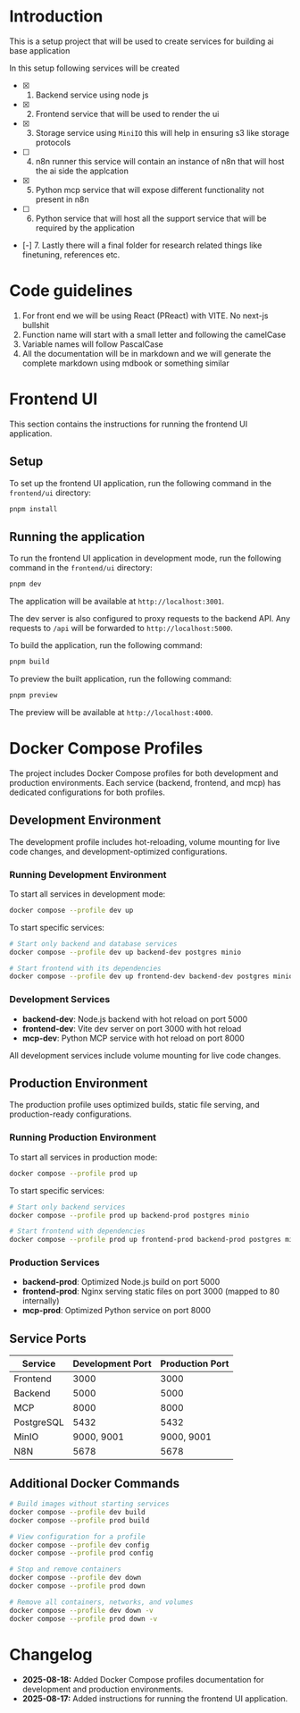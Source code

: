 # Introduction 

This is a setup project that will be used to create services for building ai base application

In this setup following services will be created 
- [x] 1. Backend service using node js
- [x] 2. Frontend service that will be used to render the ui
- [x] 3. Storage service using `MiniIO` this will help in ensuring s3 like storage protocols 
- [ ] 4. n8n runner this service will contain an instance of n8n that will host the ai side the applcation 
- [x] 5. Python mcp service that will expose different functionality not present in n8n 
- [ ] 6. Python service that will host all the support service that will be required by the application 
- [-] 7. Lastly there will a final folder for research related things like finetuning, references etc.

# Code guidelines 

1. For front end we will be using React (PReact) with VITE. No next-js bullshit
2. Function name will start with a small letter and following the camelCase
3. Variable names will follow PascalCase
4. All the documentation will be in markdown and we will generate the complete markdown using mdbook or something similar


# Frontend UI

This section contains the instructions for running the frontend UI application.

## Setup

To set up the frontend UI application, run the following command in the `frontend/ui` directory:

```bash
pnpm install
```

## Running the application

To run the frontend UI application in development mode, run the following command in the `frontend/ui` directory:

```bash
pnpm dev
```

The application will be available at `http://localhost:3001`.

The dev server is also configured to proxy requests to the backend API. Any requests to `/api` will be forwarded to `http://localhost:5000`.

To build the application, run the following command:

```bash
pnpm build
```

To preview the built application, run the following command:

```bash
pnpm preview
```

The preview will be available at `http://localhost:4000`.

# Docker Compose Profiles

The project includes Docker Compose profiles for both development and production environments. Each service (backend, frontend, and mcp) has dedicated configurations for both profiles.

## Development Environment

The development profile includes hot-reloading, volume mounting for live code changes, and development-optimized configurations.

### Running Development Environment

To start all services in development mode:

```bash
docker compose --profile dev up
```

To start specific services:

```bash
# Start only backend and database services
docker compose --profile dev up backend-dev postgres minio

# Start frontend with its dependencies
docker compose --profile dev up frontend-dev backend-dev postgres minio
```

### Development Services

- **backend-dev**: Node.js backend with hot reload on port 5000
- **frontend-dev**: Vite dev server on port 3000 with hot reload
- **mcp-dev**: Python MCP service with hot reload on port 8000

All development services include volume mounting for live code changes.

## Production Environment

The production profile uses optimized builds, static file serving, and production-ready configurations.

### Running Production Environment

To start all services in production mode:

```bash
docker compose --profile prod up
```

To start specific services:

```bash
# Start only backend services
docker compose --profile prod up backend-prod postgres minio

# Start frontend with dependencies
docker compose --profile prod up frontend-prod backend-prod postgres minio
```

### Production Services

- **backend-prod**: Optimized Node.js build on port 5000
- **frontend-prod**: Nginx serving static files on port 3000 (mapped to 80 internally)
- **mcp-prod**: Optimized Python service on port 8000

## Service Ports

| Service | Development Port | Production Port |
|---------|------------------|-----------------|
| Frontend | 3000 | 3000 |
| Backend | 5000 | 5000 |
| MCP | 8000 | 8000 |
| PostgreSQL | 5432 | 5432 |
| MinIO | 9000, 9001 | 9000, 9001 |
| N8N | 5678 | 5678 |

## Additional Docker Commands

```bash
# Build images without starting services
docker compose --profile dev build
docker compose --profile prod build

# View configuration for a profile
docker compose --profile dev config
docker compose --profile prod config

# Stop and remove containers
docker compose --profile dev down
docker compose --profile prod down

# Remove all containers, networks, and volumes
docker compose --profile dev down -v
docker compose --profile prod down -v
```

# Changelog

- **2025-08-18:** Added Docker Compose profiles documentation for development and production environments.
- **2025-08-17:** Added instructions for running the frontend UI application. 

